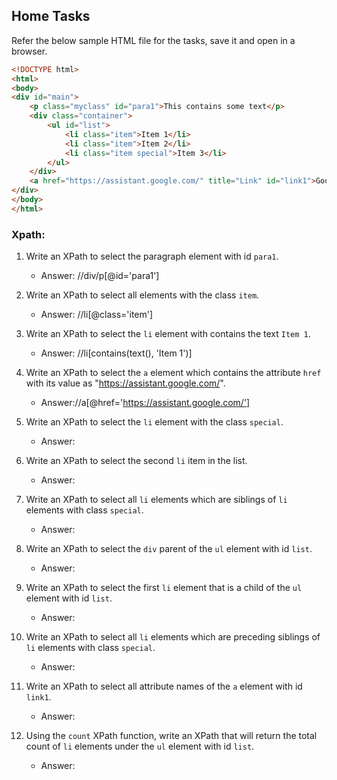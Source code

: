 ## Home Tasks

Refer the below sample HTML file for the tasks, save it and open in a browser.

```html
<!DOCTYPE html>
<html>
<body>
<div id="main">
    <p class="myclass" id="para1">This contains some text</p>
    <div class="container">
        <ul id="list">
            <li class="item">Item 1</li>
            <li class="item">Item 2</li>
            <li class="item special">Item 3</li>
        </ul>
    </div>
    <a href="https://assistant.google.com/" title="Link" id="link1">Google Assistant</a>
</div>
</body>
</html>
```

### Xpath:

1. Write an XPath to select the paragraph element with id `para1`.
  
    - Answer: //div/p[@id='para1']
2. Write an XPath to select all elements with the class `item`.

    - Answer: //li[@class='item']

3. Write an XPath to select the `li` element with contains the text `Item 1`.

    - Answer: //li[contains(text(), 'Item 1')]
    
4. Write an XPath to select the `a` element which contains the attribute `href` with its value as "https://assistant.google.com/".

    - Answer://a[@href='https://assistant.google.com/']
5. Write an XPath to select the `li` element with the class `special`.

    - Answer:
6. Write an XPath to select the second `li` item in the list.

    - Answer: 
7. Write an XPath to select all `li` elements which are siblings of `li` elements with class `special`.

    - Answer:
8. Write an XPath to select the `div` parent of the `ul` element with id `list`.

    - Answer:
9. Write an XPath to select the first `li` element that is a child of the `ul` element with id `list`.

    - Answer:
10. Write an XPath to select all `li` elements which are preceding siblings of `li` elements with class `special`.

    - Answer:
11. Write an XPath to select all attribute names of the `a` element with id `link1`.

    - Answer:
12. Using the `count` XPath function, write an XPath that will return the total count of `li` elements under the `ul` element with id `list`.

    - Answer:
